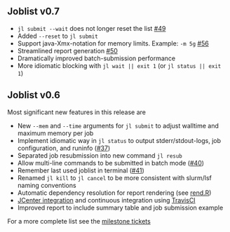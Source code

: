 

## Joblist v0.7

* `jl submit --wait` does not longer reset the list [#49](https://github.com/holgerbrandl/joblist/issues/49)
* Added `--reset` to `jl submit`
* Support  java-Xmx-notation for memory limits. Example: `-m 5g` [#56](https://github.com/holgerbrandl/joblist/issues/56)
* Streamlined report generation [#50](https://github.com/holgerbrandl/joblist/issues/50)
* Dramatically improved batch-submission performance
* More idiomatic blocking with `jl wait || exit 1` (or `jl status || exit 1`)


## Joblist v0.6

Most significant new features in this release are

* New `--mem` and `--time` arguments for `jl submit` to adjust walltime and maximum memory per job
* Implement idiomatic way in `jl status` to output stderr/stdout-logs, job configuration, and runinfo ([#37](https://github.com/holgerbrandl/joblist/issues/37))
* Separated job resubmission into new command `jl resub`
* Allow multi-line commands to be submitted in batch mode ([#40](https://github.com/holgerbrandl/joblist/issues/40))
* Remember last used joblist in terminal ([#41](https://github.com/holgerbrandl/joblist/issues/41))
* Renamed `jl kill` to `jl cancel` to be more consistent with slurm/lsf naming conventions
* Automatic dependency resolution for report rendering (see [rend.R](https://github.com/holgerbrandl/datautils/tree/master/R/rendr))
* [JCenter integration](https://bintray.com/holgerbrandl/mpicbg-scicomp/joblist) and continuous integration using [TravisCI](https://travis-ci.org/holgerbrandl/joblist)
* Improved report to include summary table and job submission example

For a more complete list see the [milestone tickets](https://github.com/holgerbrandl/joblist/issues?utf8=%E2%9C%93&q=milestone%3Av0.6)